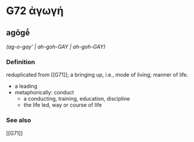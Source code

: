 # G72 ἀγωγή

## agōgḗ

_(ag-o-gay' | ah-goh-GAY | ah-goh-GAY)_

### Definition

reduplicated from [[G71]]; a bringing up, i.e., mode of living; manner of life.

- a leading
- metaphorically: conduct
  - a conducting, training, education, discipline
  - the life led, way or course of life

### See also

[[G71]]

